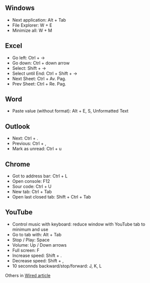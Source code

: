 ## Windows
- Next application: Alt + Tab
- File Explorer: W + E
- Minimize all: W + M

## Excel
- Go left: Ctrl + ->
- Go down: Ctrl + down arrow
- Select: Shift + ->
- Select until End: Ctrl + Shift + ->
- Next Sheet: Ctrl + Av. Pag.
- Prev Sheet: Ctrl + Re. Pag.

## Word
- Paste value (without format): Alt + E, S, Unformatted Text

## Outlook
- Next: Ctrl + .
- Previous: Ctrl + ,
- Mark as unread: Ctrl + u

## Chrome
- Got to address bar: Ctrl + L
- Open console: F12
- Sour code: Ctrl + U
- New tab: Ctrl + Tab
- Open last closed tab: Shift + Ctrl + Tab

## YouTube
- Control music with keyboard: reduce window with YouTube tab to minimum and use
- Go to tab with: Alt + Tab
- Stop / Play: Space
- Volume: Up / Down arrows
- Full screen: F
- Increase speed: Shift + .
- Decrease speed: Shift + ,
- 10 seconnds backward/stop/forward: J, K, L

Others in [Wired article](https://www.wired.com/story/do-everything-faster-keyboard-shortcuts-tricks-tips/)
